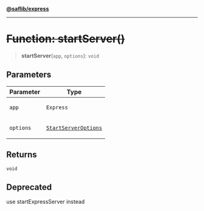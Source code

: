 [**@saflib/express**](../../index.md)

***

# ~~Function: startServer()~~

> **startServer**(`app`, `options`): `void`

## Parameters

<table>
<thead>
<tr>
<th>Parameter</th>
<th>Type</th>
</tr>
</thead>
<tbody>
<tr>
<td>

`app`

</td>
<td>

`Express`

</td>
</tr>
<tr>
<td>

`options`

</td>
<td>

[`StartServerOptions`](../interfaces/StartServerOptions.md)

</td>
</tr>
</tbody>
</table>

## Returns

`void`

## Deprecated

use startExpressServer instead
